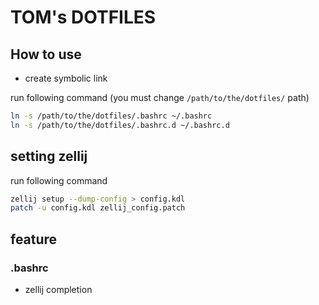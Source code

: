 # TOM's DOTFILES

## How to use

- create symbolic link

run following command (you must change `/path/to/the/dotfiles/` path)

```bash
ln -s /path/to/the/dotfiles/.bashrc ~/.bashrc
ln -s /path/to/the/dotfiles/.bashrc.d ~/.bashrc.d
```

## setting zellij

run following command
```bash
zellij setup --dump-config > config.kdl
patch -u config.kdl zellij_config.patch
```

## feature

### .bashrc

- zellij completion
